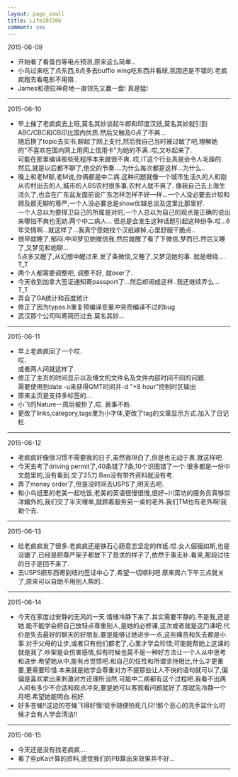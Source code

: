 ```yaml
---
layout: page_small
title: Life201506
comment: yes
---
```



2015-06-09

- 开始看了看蛋白等电点预测,原来这么简单..
- 小鸟过来吃了点东西,8点多去bufflo wing吃东西并看球,氛围还是不错的.老疯疯跑去看电影不用陪..
- James和德拉神奇地一直领先又赢一盘! 真是猛!

---
2015-06-10

- 早上催了老疯疯去上班,莫名其妙谈起牛郎和印度汉纸,莫名其妙就引到ABC/CBC和CB印比国内优质.然后又触及G点了不爽...    
随后换了topic去买书,聊起了网上支付,然后我自己当时被过敏了吧,理解她的"不喜欢在国内网上用网上信用卡"为她的不满..哎,又吵起来了.   
可能在那里编译那些死程序本来就很不爽..哎,IT这个行业真是会令人毛躁的.  
然后,就是以后都不聊了,绝交的节奏....为什么每次都是这样...为什么..
- 晚上和老M聊,老M说,你俩都是中二病.这种问题就像一个城市生活久的人和刚从农村出去的人,城市的人BS农村很多事,农村人就不爽了. 
像我自己去上海生活久了,也会在广东盆友面前说广东怎样怎样不好一样...一个人没必要去计较和顾及那无聊的尊严,一个人没必要总是show优越总谈及这里比那里好.  
一个人总以为要捍卫自己的所属是对的,一个人总以为自己的观点是正确的说出来哪怕不爽也无妨.两个中二病人...
但总是会发生这种话题引起这种纷争.哎...6年交情啊...就这样了...我真宁愿她找个汉纸嫁掉,心里舒服干脆点..  
- 很早就睡了,郁闷.中间梦见她微信我,然后就醒了看了下微信,梦而已.然后又睡了,又梦见和她聊...   
5点多又醒了,从幻想中醒过来.发了条微信,又睡了,又梦见她的事. 就是缠绕.... T_T
- 两个人都需要调整吧, 调整不好, 就over了.
- 今天收到加拿大签证通知寄passport了...然后却闹成这样..我还继续弄么... T_T
- 弄会了GA统计和百度统计
- 修正了因为types.h重复预编译变量冲突而编译不过的bug
- 武汉那个公司叫寄简历过去.莫名其妙...

---
2015-06-11

- 早上老疯疯回了一个哎.  
哎.  
或者两人间就这样了.  
- 修正了主页的时间显示以及博文的文件名及文件内部时间不同的问题.  
需要使用到date -u来获得GMT时间并-d "+8 hour"控制时区输出
- 原来主页是支持多标签的...
- 小飞的Nature一周后被拒了,哎. 衰事不断.
- 更改了links,category,tags里为小字体,更改了tag的文章显示方式.加入了日记栏.

---
2015-06-12

- 老疯疯好像很习惯不需要我的日子,虽然我坦白了,但是也无动于衷.就这样吧.
- 今天去考了driving permit了,40条错了7条,10个识图错了一个.很多都是一份中文题里的,没有看到.交了25刀.Bao没有带齐资料就没有考.
- 弄了money order了,但是没时间去USPS了,明天去吧.
- 和小鸟组里的老美一起吃饭,老美的英语很慢很慢,很好~川菜坊的服务员真够崇洋媚外的,我们交了半天埋单,就顾着服务另一桌的老外.我们TM也有老外啊!我勒个去.

---
2015-06-13

- 给老疯疯发了很多.老疯疯还是铁石心肠意志坚定的样纸.哎.女人倔强如斯,也是没辙了.已经是把尊严架子都放下了恳求的样子了,依然于事无补.看来,那段过往的日子是回不来了.
- 去USPS把东西寄到纽约签证中心了,希望一切顺利吧.原来周六下午三点就关了,原来可以自助不用别人帮的..

---
2015-06-14

- 今天在家度过安静的无风的一天.情绪冷静下来了.其实需要平静的,不是我,还是她.能不能学会把自己放轻点尊重别人,是她的必修课,这次或者就是这门课吧.代价是失去最好的聊天的好朋友.要是能够让她进步一点,这些痛苦和失去都是小事.对于父母的让步,或者只有他们都老了,心里才学会珍惜;可能能帮她上这课的就是我了.吵架是会伤害感情,但有时候也莫不是一种好方法让一个人从中思考和进步.希望她从中,能有点觉悟吧.和自己的任性和所谓坚持相比,什么才更重要,更需要珍惜.本来就是她学会尊重对方不提那些让人不快的语句就可以了,偏偏是喜欢拿出来刺激对方还理所当然.可能中二病都有这个过程吧.我看不出两人间有多少不合适和观点冲突,要是她可以客观看问题就好了.那就先冷静一个月吧.希望她能明白.祝好.
- 好多苍蝇!!这边的苍蝇飞得好慢!徒手随便拍死几只!!那个恶心的洗手盆什么时候才会有人学会清洁!!

---
2015-06-15

- 今天还是没有找老疯疯....
- 看了些pKa计算的资料,感觉我们的PB算出来效果并不好...

---
